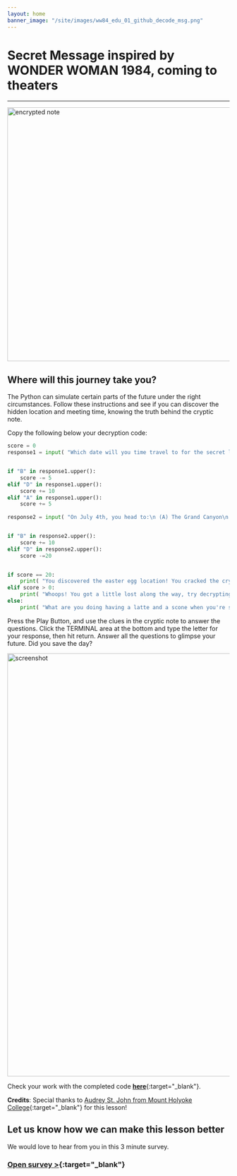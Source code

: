 ```yaml
---
layout: home
banner_image: "/site/images/ww84_edu_01_github_decode_msg.png"
---
```


# **Secret Message inspired by WONDER WOMAN 1984, coming to theaters**

---

<img width="576" alt="encrypted note" src="https://user-images.githubusercontent.com/12758612/86677410-6baef980-bfb0-11ea-95e1-4c766bb569f8.png">

## Where will this journey take you?

The Python can simulate certain parts of the future under the right circumstances. Follow these instructions and see if you can discover the hidden location and meeting time, knowing the truth behind the cryptic note.

Copy the following below your decryption code:
```python
score = 0
response1 = input( "Which date will you time travel to for the secret location?\n (A) Jan 4, 1984\n (B) Dec 4, 1984\n (C) Feb 4, 1984\n (D) Jul 4, 1984\n" )


if "B" in response1.upper():
    score -= 5
elif "D" in response1.upper():
    score += 10
elif "A" in response1.upper():
    score += 5
    
response2 = input( "On July 4th, you head to:\n (A) The Grand Canyon\n (B) Washington DC\n (C) The Empire State Building\n (D) The corner coffee shop (with a nagging feeling that there was something special about today)\n" )


if "B" in response2.upper():
    score += 10
elif "D" in response2.upper():
    score -=20


if score == 20: 
    print( "You discovered the easter egg location! You cracked the cryptic note and found the true meaning behind \"oskza ohupo\"!" )
elif score > 0:
    print( "Whoops! You got a little lost along the way, try decrypting the note again!" )
else: 
    print( "What are you doing having a latte and a scone when you're supposed to be at the easter egg location?!")
```

Press the Play Button, and use the clues in the cryptic note to answer the questions. Click the TERMINAL area at the bottom and type the letter for your response, then hit return. Answer all the questions to glimpse your future. Did you save the day?

<img width="960" alt="screenshot" src="https://user-images.githubusercontent.com/12758612/89686815-e58a1980-d8b3-11ea-9275-26c2de86ab48.png">


Check your work with the completed code [**here**](https://github.com/microsoft/WW84-Python-Lessons/blob/master/decrypt.py){:target="_blank"}.

**Credits**: Special thanks to [Audrey St. John from Mount Holyoke College](https://www.mtholyoke.edu/people/audrey-stjohn){:target="_blank"} for this lesson!

## Let us know how we can make this lesson better

We would love to hear from you in this 3 minute survey.

### [Open survey >](https://www.research.net/r/2DCM2MY){:target="_blank"}
